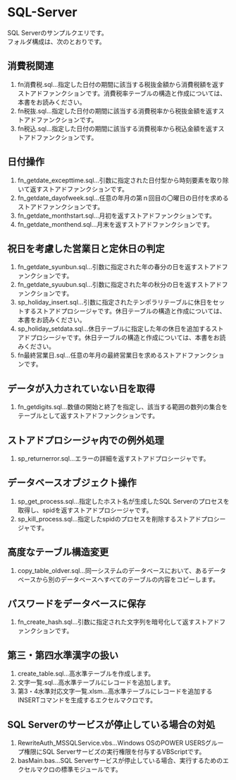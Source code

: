 # SQL-Server
SQL Serverのサンプルクエリです。  
フォルダ構成は、次のとおりです。  
  
## 消費税関連
1. fn消費税.sql...指定した日付の期間に該当する税抜金額から消費税額を返すストアドファンクションです。消費税率テーブルの構造と作成については、本書をお読みください。
1. fn税抜.sql...指定した日付の期間に該当する消費税率から税抜金額を返すストアドファンクションです。
1. fn税込.sql...指定した日付の期間に該当する消費税率から税込金額を返すストアドファンクションです。

## 日付操作
1. fn_getdate_excepttime.sql...引数に指定された日付型から時刻要素を取り除いて返すストアドファンクションです。
1. fn_getdate_dayofweek.sql...任意の年月の第ｎ回目の〇曜日の日付を求めるストアドファンクションです。
1. fn_getdate_monthstart.sql...月初を返すストアドファンクションです。
1. fn_getdate_monthend.sql...月末を返すストアドファンクションです。

## 祝日を考慮した営業日と定休日の判定
1. fn_getdate_syunbun.sql...引数に指定された年の春分の日を返すストアドファンクションです。
1. fn_getdate_syuubun.sql...引数に指定された年の秋分の日を返すストアドファンクションです。
1. sp_holiday_insert.sql...引数に指定されたテンポラリテーブルに休日をセットするストアドプロシージャです。休日テーブルの構造と作成については、本書をお読みください。
1. sp_holiday_setdata.sql...休日テーブルに指定した年の休日を追加するストアドプロシージャです。休日テーブルの構造と作成については、本書をお読みください。
1. fn最終営業日.sql...任意の年月の最終営業日を求めるストアドファンクションです。

## データが入力されていない日を取得
1. fn_getdigits.sql...数値の開始と終了を指定し、該当する範囲の数列の集合をテーブルとして返すストアドファンクションです。

## ストアドプロシージャ内での例外処理
1. sp_returnerror.sql...エラーの詳細を返すストアドプロシージャです。

## データベースオブジェクト操作
1. sp_get_process.sql...指定したホスト名が生成したSQL Serverのプロセスを取得し、spidを返すストアドプロシージャです。
1. sp_kill_process.sql...指定したspidのプロセスを削除するストアドプロシージャです。

## 高度なテーブル構造変更
1. copy_table_oldver.sql...同一システムのデータベースにおいて、あるデータベースから別のデータベースへすべてのテーブルの内容をコピーします。

## パスワードをデータベースに保存
1. fn_create_hash.sql...引数に指定された文字列を暗号化して返すストアドファンクションです。

## 第三・第四水準漢字の扱い
1. create_table.sql...高水準テーブルを作成します。
1. 文字一覧.sql...高水準テーブルにレコードを追加します。
1. 第3・4水準対応文字一覧.xlsm...高水準テーブルにレコードを追加するINSERTコマンドを生成するエクセルマクロです。

## SQL Serverのサービスが停止している場合の対処
1. RewriteAuth_MSSQLService.vbs...Windows OSのPOWER USERSグループ権限にSQL Serverサービズの実行権限を付与するVBScriptです。
1. basMain.bas...SQL Serverサービスが停止している場合、実行するためのエクセルマクロの標準モジュールです。
